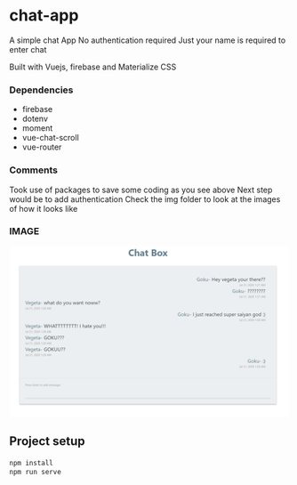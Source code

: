 # chat-app

A simple chat App
No authentication required 
Just your name is required to enter chat

Built with Vuejs, firebase and Materialize CSS

### Dependencies

- firebase
- dotenv
- moment
- vue-chat-scroll
- vue-router

### Comments

Took use of packages to save some coding as you see above
Next step would be to add authentication
Check the img folder to look at the images of how it looks like

### IMAGE
![chat box overview](https://github.com/BrianSteel/Vue-Chat-Box/blob/master/src/img/Chat%20box%20page%20view.png?raw=true)


## Project setup
```
npm install
npm run serve
```
